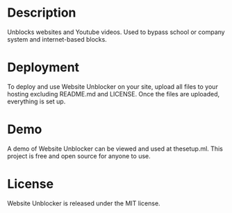 # Description
Unblocks websites and Youtube videos. Used to bypass school or company system and internet-based blocks.

# Deployment
To deploy and use Website Unblocker on your site, upload all files to your hosting excluding README.md and LICENSE. Once the files are uploaded, everything is set up.

# Demo
A demo of Website Unblocker can be viewed and used at thesetup.ml. This project is free and open source for anyone to use.

# License
Website Unblocker is released under the MIT license.
